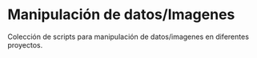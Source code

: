 # Manipulación de datos/Imagenes
Colección de scripts para manipulación de datos/imagenes en diferentes proyectos.

